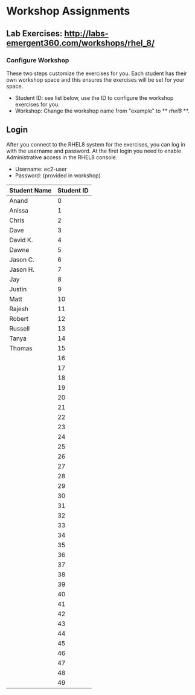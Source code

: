 # Workshop Assignments
## Lab Exercises: http://labs-emergent360.com/workshops/rhel_8/
### Configure Workshop
These two steps customize the exercises for you. Each student has their own workshop space and this ensures the exercises will be set for your space.
- Student ID: see list below, use the ID to configure the workshop exercises for you.
- Workshop: Change the workshop name from "example" to ** _rhel8_ **.

## Login
After you connect to the RHEL8 system for the exercises, you can log in with the username and password. At the firet login you need to enable Administrative access in the RHEL8 console.
- Username: ec2-user
- Password: (provided in workshop)

|Student Name |Student ID|
|------------ | ---------------|
|Anand|0|
|Anissa|1|
|Chris|2|
|Dave|3|
|David K.|4|
|Dawne|5|
|Jason C.|6|
|Jason H.|7|
|Jay|8|
|Justin|9|
|Matt|10|
|Rajesh|11|
|Robert|12|
|Russell|13|
|Tanya|14|
|Thomas|15|
||16|
||17|
||18|
||19|
||20|
||21|
||22|
||23|
||24|
||25|
||26|
||27|
||28|
||29|
||30|
||31|
||32|
||33|
||34|
||35|
||36|
||37|
||38|
||39|
||40|
||41|
||42|
||43|
||44|
||45|
||46|
||47|
||48|
||49|
